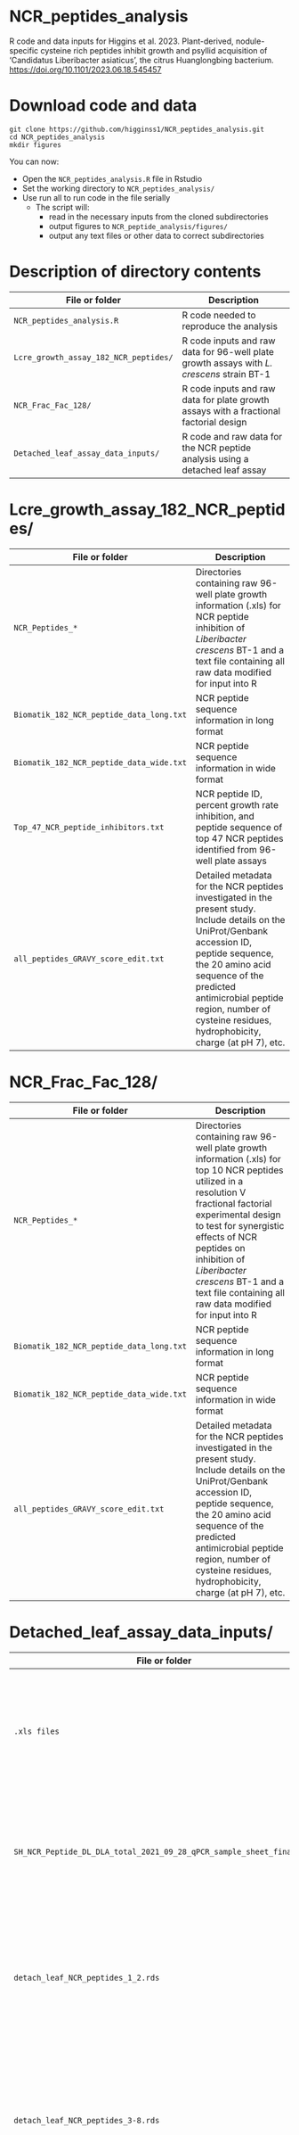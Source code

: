 # NCR_peptides_analysis
R code and data inputs for Higgins et al. 2023. Plant-derived, nodule-specific cysteine rich peptides inhibit growth and psyllid acquisition of ‘Candidatus Liberibacter asiaticus’, the citrus Huanglongbing bacterium. https://doi.org/10.1101/2023.06.18.545457 

# Download code and data

```{sh}
git clone https://github.com/higginss1/NCR_peptides_analysis.git
cd NCR_peptides_analysis
mkdir figures
```

You can now:
- Open the `NCR_peptides_analysis.R` file in Rstudio
- Set the working directory to `NCR_peptides_analysis/`
- Use run all to run code in the file serially
    - The script will:
        -  read in the necessary inputs from the cloned subdirectories
        -  output figures to `NCR_peptide_analysis/figures/`
        -  output any text files or other data to correct subdirectories

# Description of directory contents

| File or folder | Description |
| -------------- | ----------- |
| `NCR_peptides_analysis.R` | R code needed to reproduce the analysis |
| `Lcre_growth_assay_182_NCR_peptides/` | R code inputs and raw data for 96-well plate growth assays with *L. crescens* strain BT-1 |
| `NCR_Frac_Fac_128/` | R code inputs and raw data for plate growth assays with a fractional factorial design |
| `Detached_leaf_assay_data_inputs/` | R code and raw data for the NCR peptide analysis using a detached leaf assay |

# Lcre_growth_assay_182_NCR_peptides/

| File or folder | Description |
| -------------- | ----------- |
| `NCR_Peptides_*` | Directories containing raw 96-well plate growth information (.xls) for NCR peptide inhibition of *Liberibacter crescens* BT-1 and a text file containing all raw data modified for input into R |
| `Biomatik_182_NCR_peptide_data_long.txt` | NCR peptide sequence information in long format |
| `Biomatik_182_NCR_peptide_data_wide.txt` | NCR peptide sequence information in wide format |
| `Top_47_NCR_peptide_inhibitors.txt` | NCR peptide ID, percent growth rate inhibition, and peptide sequence of top 47 NCR peptides identified from 96-well plate assays |
| `all_peptides_GRAVY_score_edit.txt` | Detailed metadata for the NCR peptides investigated in the present study. Include details on the UniProt/Genbank accession ID, peptide sequence, the 20 amino acid sequence of the predicted antimicrobial peptide region, number of cysteine residues, hydrophobicity, charge (at pH 7), etc. |

# NCR_Frac_Fac_128/

| File or folder | Description |
| -------------- | ----------- |
| `NCR_Peptides_*` | Directories containing raw 96-well plate growth information (.xls) for top 10 NCR peptides utilized in a resolution V fractional factorial experimental design to test for synergistic effects of NCR peptides on inhibition of *Liberibacter crescens* BT-1 and a text file containing all raw data modified for input into R |
| `Biomatik_182_NCR_peptide_data_long.txt` | NCR peptide sequence information in long format |
| `Biomatik_182_NCR_peptide_data_wide.txt` | NCR peptide sequence information in wide format |
 `all_peptides_GRAVY_score_edit.txt` | Detailed metadata for the NCR peptides investigated in the present study. Include details on the UniProt/Genbank accession ID, peptide sequence, the 20 amino acid sequence of the predicted antimicrobial peptide region, number of cysteine residues, hydrophobicity, charge (at pH 7), etc. |

# Detached_leaf_assay_data_inputs/

| File or folder | Description |
| -------------- | ----------- |
| `.xls files` | Raw qPCR or RT-qPCR data for detached leaf assays performed using top-performing NCR peptides. |
| `SH_NCR_Peptide_DL_DLA_total_2021_09_28_qPCR_sample_sheet_final.txt` | A tab-delimited file containing information on the qPCR and RT-qPCR assays performed. |
| `detach_leaf_NCR_peptides_1_2.rds` | An Rdata formatted file containing qPCR and RT-qPCR data for two NCR peptides utilized in detached leaf assays |
| `detach_leaf_NCR_peptides_3-8.rds` | An Rdata formatted file containing qPCR and RT-qPCR data for an additional six NCR peptides utilized in detached leaf assays |

# Power_Analysis

| File or folder | Description |
| -------------- | ----------- |
| `ALL_5_NCR_Data.xlsx` | CLas 16S rRNA gene qPCR data for individual psyllids sampled in detached leaf assay. |
| `PowerAnalysis.Rmd` | An Rmarkdown to reproduce the power analysis performed on `ALL_5_NCR_Data.xlsx`. |

# Detached_leaf_psyllid_qPCR_data

| File or folder | Description |
| -------------- | ----------- |
| `ALL_5_NCR_data.csv` | CLas 16S rRNA gene qPCR data for individual psyllids sampled in detached leaf assay. |
| `ALL_5_NCR_Std_Curve_data.csv` | Standard curve information for the CLas 16S rRNA gene qPCR assay data above. |
